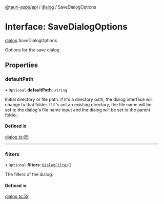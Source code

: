 [@tauri-apps/api](../index.md) / [dialog](../modules/dialog.md) / SaveDialogOptions

# Interface: SaveDialogOptions

[dialog](../modules/dialog.md).SaveDialogOptions

Options for the save dialog.

## Properties

### defaultPath

• `Optional` **defaultPath**: `string`

Initial directory or file path.
If it's a directory path, the dialog interface will change to that folder.
If it's not an existing directory, the file name will be set to the dialog's file name input and the dialog will be set to the parent folder.

#### Defined in

[dialog.ts:65](https://github.com/tauri-apps/tauri/blob/52723ee8/tooling/api/src/dialog.ts#L65)

___

### filters

• `Optional` **filters**: [`DialogFilter`](dialog.DialogFilter.md)[]

The filters of the dialog.

#### Defined in

[dialog.ts:59](https://github.com/tauri-apps/tauri/blob/52723ee8/tooling/api/src/dialog.ts#L59)

